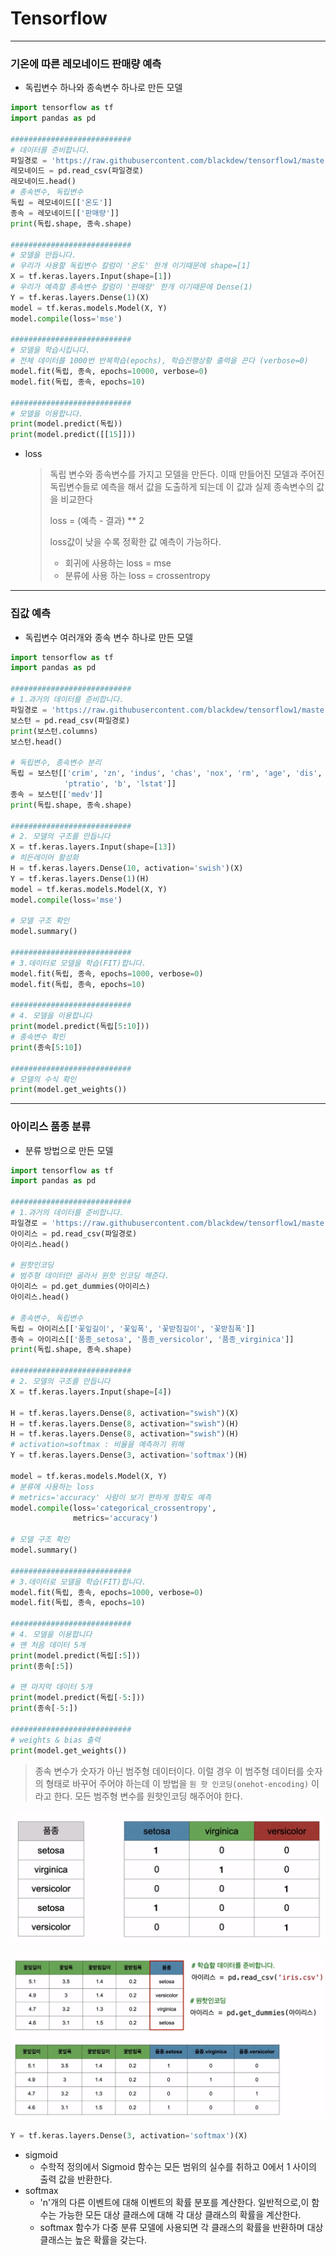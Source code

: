 # Tensorflow

---

### 기온에 따른 레모네이드 판매량 예측

- 독립변수 하나와 종속변수 하나로 만든 모델

```python
import tensorflow as tf
import pandas as pd
 
###########################
# 데이터를 준비합니다.
파일경로 = 'https://raw.githubusercontent.com/blackdew/tensorflow1/master/csv/lemonade.csv'
레모네이드 = pd.read_csv(파일경로)
레모네이드.head()
# 종속변수, 독립변수
독립 = 레모네이드[['온도']]
종속 = 레모네이드[['판매량']]
print(독립.shape, 종속.shape)
 
###########################
# 모델을 만듭니다.
# 우리가 사용할 독립변수 칼럼이 '온도' 한개 이기때문에 shape=[1]
X = tf.keras.layers.Input(shape=[1])
# 우리가 예측할 종속변수 칼럼이 '판매량' 한개 이기때문에 Dense(1)
Y = tf.keras.layers.Dense(1)(X)
model = tf.keras.models.Model(X, Y)
model.compile(loss='mse')
 
###########################
# 모델을 학습시킵니다. 
# 전체 데이터를 1000번 반복학습(epochs), 학습진행상황 출력을 끈다 (verbose=0)
model.fit(독립, 종속, epochs=10000, verbose=0)
model.fit(독립, 종속, epochs=10)
 
###########################
# 모델을 이용합니다. 
print(model.predict(독립))
print(model.predict([[15]]))
```



- loss

  > 독립 변수와 종속변수를 가지고 모델을 만든다. 이때 만들어진 모델과 주어진 독립변수들로 예측을 해서 값을 도출하게 되는데 이 값과 실제 종속변수의 값을 비교한다
  >
  > loss = (예측 - 결과) ** 2 
  >
  > loss값이 낮을 수록 정확한 값 예측이 가능하다.
  >
  > - 회귀에 사용하는 loss = mse
  > - 분류에 사용 하는 loss = crossentropy

---

### 집값 예측

- 독립변수 여러개와 종속 변수 하나로 만든 모델

```python
import tensorflow as tf
import pandas as pd
 
###########################
# 1.과거의 데이터를 준비합니다.
파일경로 = 'https://raw.githubusercontent.com/blackdew/tensorflow1/master/csv/boston.csv'
보스턴 = pd.read_csv(파일경로)
print(보스턴.columns)
보스턴.head()
 
# 독립변수, 종속변수 분리 
독립 = 보스턴[['crim', 'zn', 'indus', 'chas', 'nox', 'rm', 'age', 'dis', 'rad', 'tax',
            'ptratio', 'b', 'lstat']]
종속 = 보스턴[['medv']]
print(독립.shape, 종속.shape)
 
###########################
# 2. 모델의 구조를 만듭니다
X = tf.keras.layers.Input(shape=[13])
# 히든레이어 활성화
H = tf.keras.layers.Dense(10, activation='swish')(X)
Y = tf.keras.layers.Dense(1)(H)
model = tf.keras.models.Model(X, Y)
model.compile(loss='mse')

# 모델 구조 확인
model.summary()
 
###########################
# 3.데이터로 모델을 학습(FIT)합니다.
model.fit(독립, 종속, epochs=1000, verbose=0)
model.fit(독립, 종속, epochs=10)
 
###########################
# 4. 모델을 이용합니다
print(model.predict(독립[5:10]))
# 종속변수 확인
print(종속[5:10])
 
###########################
# 모델의 수식 확인
print(model.get_weights())
```

---

### 아이리스 품종 분류

- 분류 방법으로 만든 모델

```python
import tensorflow as tf
import pandas as pd
 
###########################
# 1.과거의 데이터를 준비합니다.
파일경로 = 'https://raw.githubusercontent.com/blackdew/tensorflow1/master/csv/iris.csv'
아이리스 = pd.read_csv(파일경로)
아이리스.head()
 
# 원핫인코딩
# 범주형 데이터만 골라서 원핫 인코딩 해준다.
아이리스 = pd.get_dummies(아이리스)
아이리스.head()
 
# 종속변수, 독립변수
독립 = 아이리스[['꽃잎길이', '꽃잎폭', '꽃받침길이', '꽃받침폭']]
종속 = 아이리스[['품종_setosa', '품종_versicolor', '품종_virginica']]
print(독립.shape, 종속.shape)
 
###########################
# 2. 모델의 구조를 만듭니다
X = tf.keras.layers.Input(shape=[4])

H = tf.keras.layers.Dense(8, activation="swish")(X)
H = tf.keras.layers.Dense(8, activation="swish")(H)
H = tf.keras.layers.Dense(8, activation="swish")(H)
# activation=softmax : 비율을 예측하기 위해
Y = tf.keras.layers.Dense(3, activation='softmax')(H)

model = tf.keras.models.Model(X, Y)
# 분류에 사용하는 loss
# metrics='accuracy' 사람이 보기 편하게 정확도 예측
model.compile(loss='categorical_crossentropy',
              metrics='accuracy')
 
# 모델 구조 확인
model.summary()

###########################
# 3.데이터로 모델을 학습(FIT)합니다.
model.fit(독립, 종속, epochs=1000, verbose=0)
model.fit(독립, 종속, epochs=10)
 
###########################
# 4. 모델을 이용합니다
# 맨 처음 데이터 5개
print(model.predict(독립[:5]))
print(종속[:5])
 
# 맨 마지막 데이터 5개
print(model.predict(독립[-5:]))
print(종속[-5:])
 
###########################
# weights & bias 출력
print(model.get_weights())
```

> 종속 변수가 숫자가 아닌 범주형 데이터이다. 이럴 경우 이 범주형 데이터를 숫자의 형태로 바꾸어 주어야 하는데 이 방법을 `원 핫 인코딩(onehot-encoding)` 이라고 한다. 모든 범주형 변수를 원핫인코딩 해주어야 한다.

![image-20210501235255743](Tensorflow.assets/image-20210501235255743.png)

![image-20210501235429597](Tensorflow.assets/image-20210501235429597.png)



```python
Y = tf.keras.layers.Dense(3, activation='softmax')(X)
```

- sigmoid
  - 수학적 정의에서 Sigmoid 함수는 모든 범위의 실수를 취하고 0에서 1 사이의 출력 값을 반환한다. 
- softmax
  -  'n'개의 다른 이벤트에 대해 이벤트의 확률 분포를 계산한다. 일반적으로,이 함수는 가능한 모든 대상 클래스에 대해 각 대상 클래스의 확률을 계산한다.
  - softmax 함수가 다중 분류 모델에 사용되면 각 클래스의 확률을 반환하며 대상 클래스는 높은 확률을 갖는다.



